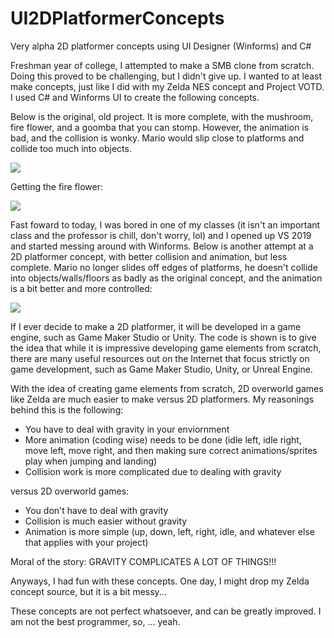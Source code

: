 # UI2DPlatformerConcepts
Very alpha 2D platformer concepts using UI Designer (Winforms) and C#


Freshman year of college, I attempted to make a SMB clone from scratch. Doing this proved to be challenging, but I didn't give up. I wanted to at least make concepts, just like I did with my Zelda NES concept and Project VOTD. I used C# and Winforms UI to create the following concepts.

Below is the original, old project. It is more complete, with the mushroom, fire flower, and a goomba that you can stomp. However, the animation is bad, and the collision is wonky. Mario would slip close to platforms and collide too much into objects.

<img src=https://i.imgur.com/Qxb5XRK.gif>

Getting the fire flower:

<img src=https://i.imgur.com/RT1HZLx.gif>

Fast foward to today, I was bored in one of my classes (it isn't an important class and the professor is chill, don't worry, lol) and I opened up VS 2019 and started messing around with Winforms. Below is another attempt at a 2D platformer concept, with better collision and animation, but less complete. Mario no longer slides off edges of platforms, he doesn't collide into objects/walls/floors as badly as the original concept, and the animation is a bit better and more controlled:

<img src=https://i.imgur.com/BYKpcBP.gif>

If I ever decide to make a 2D platformer, it will be developed in a game engine, such as Game Maker Studio or Unity. The code is shown is to give the idea that while it is impressive developing game elements from scratch, there are many useful resources out on the Internet that focus strictly on game development, such as Game Maker Studio, Unity, or Unreal Engine.

With the idea of creating game elements from scratch, 2D overworld games like Zelda are much easier to make versus 2D platformers. My reasonings behind this is the following:
- You have to deal with gravity in your enviornment
- More animation (coding wise) needs to be done (idle left, idle right, move left, move right, and then making sure correct animations/sprites play when jumping and landing)
- Collision work is more complicated due to dealing with gravity

versus 2D overworld games:
- You don't have to deal with gravity
- Collision is much easier without gravity
- Animation is more simple (up, down, left, right, idle, and whatever else that applies with your project)

Moral of the story: GRAVITY COMPLICATES A LOT OF THINGS!!!

Anyways, I had fun with these concepts. One day, I might drop my Zelda concept source, but it is a bit messy...

These concepts are not perfect whatsoever, and can be greatly improved. I am not the best programmer, so, ... yeah.
